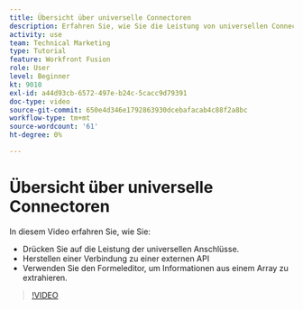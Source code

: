 ```yaml
---
title: Übersicht über universelle Connectoren
description: Erfahren Sie, wie Sie die Leistung von universellen Connectoren erschließen, eine Verbindung zu einer externen API herstellen und Informationen aus einem Array extrahieren, alles in [!DNL Adobe Workfront Fusion].
activity: use
team: Technical Marketing
type: Tutorial
feature: Workfront Fusion
role: User
level: Beginner
kt: 9010
exl-id: a44d93cb-6572-497e-b24c-5cacc9d79391
doc-type: video
source-git-commit: 650e4d346e1792863930dcebafacab4c88f2a8bc
workflow-type: tm+mt
source-wordcount: '61'
ht-degree: 0%

---
```


# Übersicht über universelle Connectoren

In diesem Video erfahren Sie, wie Sie:

* Drücken Sie auf die Leistung der universellen Anschlüsse.
* Herstellen einer Verbindung zu einer externen API
* Verwenden Sie den Formeleditor, um Informationen aus einem Array zu extrahieren.

>[!VIDEO](https://video.tv.adobe.com/v/335269/?quality=12&learn=on)
